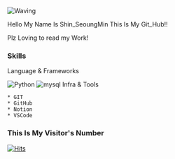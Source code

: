 ![Waving](https://capsule-render.vercel.app/api?type=waving&height=200&text=Thacks+For+Visit&fontAlign=40&fontAlignY=40&color=gradient)

Hello My Name Is Shin_SeoungMin
This Is My Git_Hub!!

Plz Loving to read my Work!

### Skills

Language & Frameworks

![Python](https://img.shields.io/badge/python-3776AB.svg?&style=for-the-badge&logo=python&logoColor=white)
![mysql](https://img.shields.io/badge/mysql-4479A1.svg?&style=for-the-badge&logo=mysql&logoColor=white)
Infra & Tools

    * GIT
    * GitHub
    * Notion
    * VSCode

### This Is My Visitor's Number
[![Hits](https://hits.seeyoufarm.com/api/count/incr/badge.svg?url=https%3A%2F%2Fgithub.com%2Fwhitecrowclown&count_bg=%2379C83D&title_bg=%23555555&icon=&icon_color=%23E7E7E7&title=hits&edge_flat=false)](https://hits.seeyoufarm.com)

